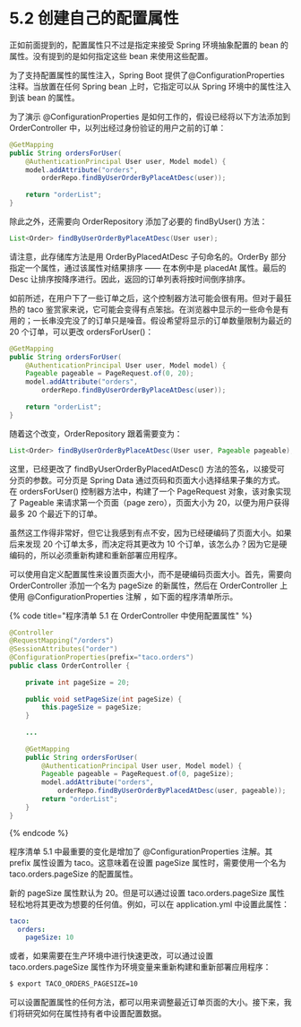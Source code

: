 # 5.2 创建自己的配置属性

正如前面提到的，配置属性只不过是指定来接受 Spring 环境抽象配置的 bean 的属性。没有提到的是如何指定这些 bean 来使用这些配置。

为了支持配置属性的属性注入，Spring Boot 提供了@ConfigurationProperties 注释。当放置在任何 Spring bean 上时，它指定可以从 Spring 环境中的属性注入到该 bean 的属性。

为了演示 @ConfigurationProperties 是如何工作的，假设已经将以下方法添加到 OrderController 中，以列出经过身份验证的用户之前的订单：

```java
@GetMapping
public String ordersForUser(
    @AuthenticationPrincipal User user, Model model) {
    model.addAttribute("orders",
        orderRepo.findByUserOrderByPlaceAtDesc(user));
    
    return "orderList";
}
```

除此之外，还需要向 OrderRepository 添加了必要的 findByUser\(\) 方法：

```java
List<Order> findByUserOrderByPlaceAtDesc(User user);
```

请注意，此存储库方法是用 OrderByPlacedAtDesc 子句命名的。OrderBy 部分指定一个属性，通过该属性对结果排序 —— 在本例中是 placedAt 属性。最后的 Desc 让排序按降序进行。因此，返回的订单列表将按时间倒序排序。

如前所述，在用户下了一些订单之后，这个控制器方法可能会很有用。但对于最狂热的 taco 鉴赏家来说，它可能会变得有点笨拙。在浏览器中显示的一些命令是有用的；一长串没完没了的订单只是噪音。假设希望将显示的订单数量限制为最近的 20 个订单，可以更改 ordersForUser\(\)：

```java
@GetMapping
public String ordersForUser(
    @AuthenticationPrincipal User user, Model model) {
    Pageable pageable = PageRequest.of(0, 20);
    model.addAttribute("orders",
        orderRepo.findByUserOrderByPlaceAtDesc(user));
    
    return "orderList";
}
```

随着这个改变，OrderRepository 跟着需要变为：

```java
List<Order> findByUserOrderByPlaceAtDesc(User user, Pageable pageable);
```

这里，已经更改了 findByUserOrderByPlacedAtDesc\(\) 方法的签名，以接受可分页的参数。可分页是 Spring Data 通过页码和页面大小选择结果子集的方式。在 ordersForUser\(\) 控制器方法中，构建了一个 PageRequest 对象，该对象实现了 Pageable 来请求第一个页面（page zero），页面大小为 20，以便为用户获得最多 20 个最近下的订单。

虽然这工作得非常好，但它让我感到有点不安，因为已经硬编码了页面大小。如果后来发现 20 个订单太多，而决定将其更改为 10 个订单，该怎么办？因为它是硬编码的，所以必须重新构建和重新部署应用程序。

可以使用自定义配置属性来设置页面大小，而不是硬编码页面大小。首先，需要向 OrderController 添加一个名为 pageSize 的新属性，然后在 OrderController 上使用 @ConfigurationProperties 注解 ，如下面的程序清单所示。

{% code title="程序清单 5.1 在 OrderController 中使用配置属性" %}
```java
@Controller
@RequestMapping("/orders")
@SessionAttributes("order")
@ConfigurationProperties(prefix="taco.orders")
public class OrderController {
    
    private int pageSize = 20;
    
    public void setPageSize(int pageSize) {
        this.pageSize = pageSize;
    }
    
    ...
    
    @GetMapping
    public String ordersForUser(
        @AuthenticationPrincipal User user, Model model) {
        Pageable pageable = PageRequest.of(0, pageSize);
        model.addAttribute("orders",
            orderRepo.findByUserOrderByPlacedAtDesc(user, pageable));
        return "orderList";
    }
}
```
{% endcode %}

程序清单 5.1 中最重要的变化是增加了 @ConfigurationProperties 注解。其 prefix 属性设置为 taco。这意味着在设置 pageSize 属性时，需要使用一个名为 taco.orders.pageSize 的配置属性。

新的 pageSize 属性默认为 20。但是可以通过设置 taco.orders.pageSize 属性轻松地将其更改为想要的任何值。例如，可以在 application.yml 中设置此属性：

```yaml
taco:
  orders:
    pageSize: 10
```

或者，如果需要在生产环境中进行快速更改，可以通过设置 taco.orders.pageSize 属性作为环境变量来重新构建和重新部署应用程序：

```bash
$ export TACO_ORDERS_PAGESIZE=10
```

可以设置配置属性的任何方法，都可以用来调整最近订单页面的大小。接下来，我们将研究如何在属性持有者中设置配置数据。

